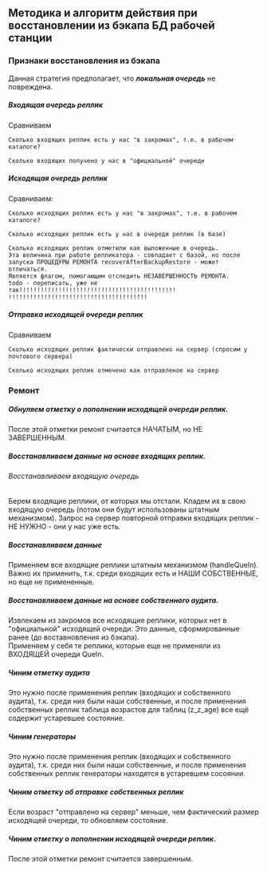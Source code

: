 ## Методика и алгоритм действия при восстановлении из бэкапа БД рабочей станции

### Признаки восстановления из бэкапа 

Данная стратегия предполагает, что **_локальная очередь_** не повреждена.


##### Входящая очередь реплик 

Сравниваем

~~~
Сколько входящих реплик есть у нас "в закромах", т.е. в рабочем каталоге?

Сколько входящих получено у нас в "официальной" очереди
~~~


##### Исходящая очередь реплик 

Сравниваем:

~~~
Сколько исходящих реплик есть у нас "в закромах", т.е. в рабочем каталоге?
    
Cколько исходящих реплик есть у нас в очереди реплик (в базе)
    
Cколько исходящих реплик отметили как выложенные в очередь. 
Эта величина при работе репликатора - совпадает с базой, но после запуска ПРОЦЕДУРЫ РЕМОНТА recoverAfterBackupRestore - может отличаться. 
Является флагом, помогающим отследить НЕЗАВЕРШЕННОСТЬ РЕМОНТА. 
todo - переписать, уже не так!!!!!!!!!!!!!!!!!!!!!!!!!!!!!!!!!!!!!!!!!!!!
!!!!!!!!!!!!!!!!!!!!!!!!!!!!!!!!!!!!!!!
~~~


##### Отправка исходящей очереди реплик 

Сравниваем

~~~
Сколько исходящих реплик фактически отправлено на сервер (спросим у почтового сервера)

Сколько исходящих реплик отмечено как отправленое на сервер
~~~

### Ремонт


##### Обнуляем отметку о пополнении исходящей очереди реплик. 

После этой отметки ремонт считается НАЧАТЫМ, но НЕ ЗАВЕРШЕННЫМ.


##### Восстанавливаем данные на основе входящих реплик.

###### Восстанавливаем входящую очередь 

Берем входящие реплики, от которых мы отстали. 
Кладем их в свою входящую очередь (потом они будут использованы штатным механизмом).
Запрос на сервер повторной отправки входящих реплик - НЕ НУЖНО - они у нас уже есть.

##### Восстанавливаем данные 

Применяем все входящие реплики штатным механизмом (handleQueIn). 
Важно их применить, т.к. среди входящих есть и НАШИ СОБСТВЕННЫЕ, но еще не примененные.


##### Восстанавливаем данные на основе собственного аудита.

Извлекаем из закромов все исходящие реплики, которых нет в "официальной" исходящей очереди. 
Это данные, сформированные ранее (до воставновления из бэкапа).  
Применяем у себя те реплики, которые еще не применяли из ВХОДЯЩЕЙ очереди QueIn.


##### Чиним отметку аудита 

Это нужно после применения реплик (входящих и собственного аудита), т.к. среди них были наши собственные, 
и после применения собственных реплик таблица возрастов для таблиц (z_z_age) все ещё содержит устаревшее состояние.


##### Чиним генераторы 
Это нужно после применения реплик (входящих и собственного аудита), т.к. среди них были наши собственные, 
и после применения собственных реплик генераторы находятся в устаревшем сосоянии.


##### Чиним отметку об отправке собственных реплик 

Если возраст "отправлено на сервер" меньше, чем фактический размер исходящей очереди, то обновляем состояние. 


##### Чиним отметку о пополнении исходящей очереди реплик.

После этой отметки ремонт считается завершенным.
